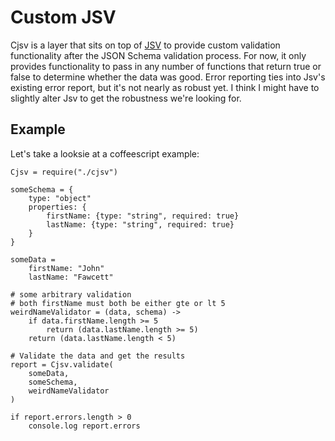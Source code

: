 Custom JSV
==========

Cjsv is a layer that sits on top of [JSV](https://github.com/garycourt/JSV) to provide custom validation functionality after the JSON Schema validation process. For now, it only provides functionality to pass in any number of functions that return true or false to determine whether the data was good. Error reporting ties into Jsv's existing error report, but it's not nearly as robust yet. I think I might have to slightly alter Jsv to get the robustness we're looking for.

## Example
Let's take a looksie at a coffeescript example:

	Cjsv = require("./cjsv")
	
	someSchema = {
		type: "object"
		properties: {
			firstName: {type: "string", required: true}
			lastName: {type: "string", required: true}
		}
	}

	someData = 
		firstName: "John"
		lastName: "Fawcett"

	# some arbitrary validation
	# both firstName must both be either gte or lt 5
	weirdNameValidator = (data, schema) ->
		if data.firstName.length >= 5
			return (data.lastName.length >= 5)
		return (data.lastName.length < 5)

	# Validate the data and get the results
	report = Cjsv.validate(
		someData,
		someSchema,
		weirdNameValidator
	)

	if report.errors.length > 0
		console.log report.errors